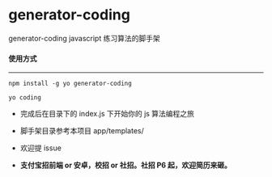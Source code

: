 # generator-coding
generator-coding  javascript 练习算法的脚手架

#### 使用方式

------

`` npm install -g yo generator-coding ``

`` yo coding ``

* 完成后在目录下的 index.js 下开始你的 js 算法编程之旅
* 脚手架目录参考本项目 app/templates/
* 欢迎提 issue

* __支付宝招前端 or 安卓，校招 or 社招。社招 P6 起，欢迎简历来砸。__
